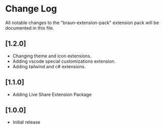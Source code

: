 # Change Log

All notable changes to the "braun-extension-pack" extension pack will be documented in this file.

## [1.2.0]

- Changing theme and icon extensions.
- Adding vscode special customizations extension.
- Adding tailwind and c# extensions.

## [1.1.0]

- Adding Live Share Extension Package

## [1.0.0]

- Initial release
